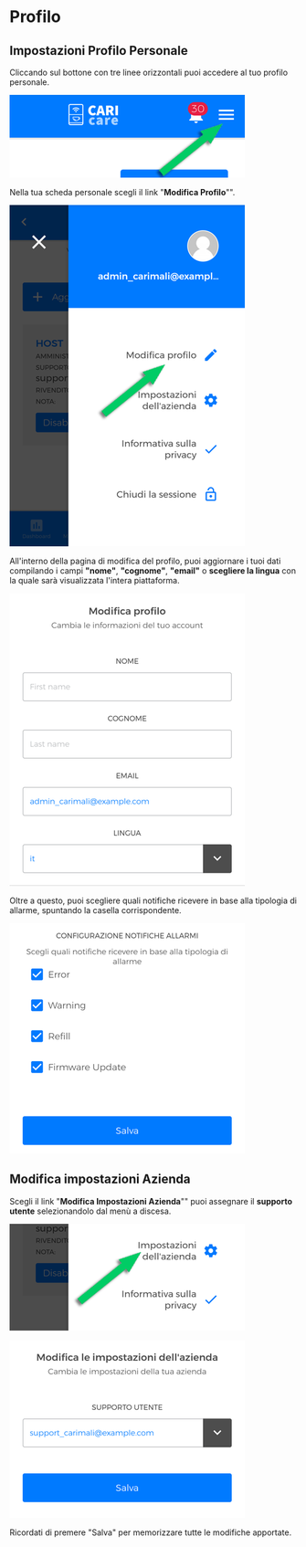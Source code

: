 # Profilo

## Impostazioni Profilo Personale

Cliccando sul bottone con tre linee orizzontali puoi accedere al tuo profilo personale.

<kbd>![Profilo Personale](_images/Profilo-01.png)</kbd>

Nella tua scheda personale scegli il link "**Modifica Profilo**"".

<kbd>![Modifica Profilo](_images/Profilo-02.png)</kbd>

All'interno della pagina di modifica del profilo, puoi aggiornare i tuoi dati compilando i campi **"nome"**, **"cognome"**, **"email"** o **scegliere la lingua** con la quale sarà visualizzata l'intera piattaforma.

<kbd>![Dati personali](_images/Profilo-02a.png)</kbd>

Oltre a questo, puoi scegliere quali notifiche ricevere in base alla tipologia di allarme, spuntando la casella corrispondente.

<kbd>![Notifiche da ricevere](_images/Profilo-02b.png)</kbd>

## Modifica impostazioni Azienda

Scegli il link "**Modifica Impostazioni Azienda**"" puoi assegnare il **supporto utente** selezionandolo dal menù a discesa.

<kbd>![Login](_images/Profilo-03-impostazioni-azienda.png)</kbd>

<kbd>![Login](_images/Profilo-03-impostazioni-azienda-b.png)</kbd>

Ricordati di premere "Salva" per memorizzare tutte le modifiche apportate.





